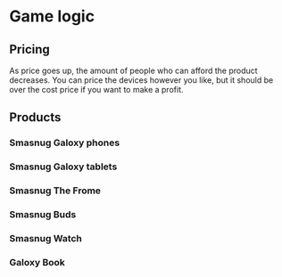 # Game logic
## Pricing
As price goes up, the amount of people who can afford the product decreases.
You can price the devices however you like, but it should be over the cost price if you want to make a profit.

## Products
### Smasnug Galoxy phones

### Smasnug Galoxy tablets

### Smasnug The Frome

### Smasnug Buds

### Smasnug Watch

### Galoxy Book
